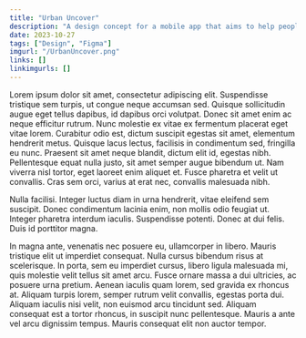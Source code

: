 ```yaml
---
title: "Urban Uncover"
description: "A design concept for a mobile app that aims to help people support their local businesses and non-profits."
date: 2023-10-27
tags: ["Design", "Figma"]
imgurl: "/UrbanUncover.png"
links: []
linkimgurls: []
---
```


Lorem ipsum dolor sit amet, consectetur adipiscing elit. Suspendisse tristique sem turpis, ut congue neque accumsan sed. Quisque sollicitudin augue eget tellus dapibus, id dapibus orci volutpat. Donec sit amet enim ac neque efficitur rutrum. Nunc molestie ex vitae ex fermentum placerat eget vitae lorem. Curabitur odio est, dictum suscipit egestas sit amet, elementum hendrerit metus. Quisque lacus lectus, facilisis in condimentum sed, fringilla eu nunc. Praesent sit amet neque blandit, dictum elit id, egestas nibh. Pellentesque equat nulla justo, sit amet semper augue bibendum ut. Nam viverra nisl tortor, eget laoreet enim aliquet et. Fusce pharetra et velit ut convallis. Cras sem orci, varius at erat nec, convallis malesuada nibh.

Nulla facilisi. Integer luctus diam in urna hendrerit, vitae eleifend sem suscipit. Donec condimentum lacinia enim, non mollis odio feugiat ut. Integer pharetra interdum iaculis. Suspendisse potenti. Donec at dui felis. Duis id porttitor magna.

In magna ante, venenatis nec posuere eu, ullamcorper in libero. Mauris tristique elit ut imperdiet consequat. Nulla cursus bibendum risus at scelerisque. In porta, sem eu imperdiet cursus, libero ligula malesuada mi, quis molestie velit tellus sit amet arcu. Fusce ornare massa a dui ultricies, ac posuere urna pretium. Aenean iaculis quam lorem, sed gravida ex rhoncus at. Aliquam turpis lorem, semper rutrum velit convallis, egestas porta dui. Aliquam iaculis nisi velit, non euismod arcu tincidunt sed. Aliquam consequat est a tortor rhoncus, in suscipit nunc pellentesque. Mauris a ante vel arcu dignissim tempus. Mauris consequat elit non auctor tempor.